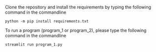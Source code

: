 Clone the repository and install the requirements by typing the following command in the commandline

``python -m pip install requirements.txt``

To run a program (program_1 or program_2), please type the following command in the commandline

``streamlit run program_1.py``